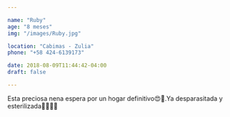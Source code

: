 ```yaml
---

name: "Ruby"
age: "8 meses"
img: "/images/Ruby.jpg"

location: "Cabimas - Zulia"
phone: "+58 424-6139173"

date: 2018-08-09T11:44:42-04:00
draft: false

---
```


Esta preciosa nena espera por un hogar definitivo😍🏡.Ya desparasitada y esterilizada💉👀📲📍